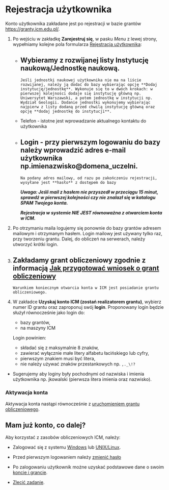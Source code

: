 # Rejestracja użytkownika

Konto użytkownika zakładane jest po rejestracji w bazie grantów
<https://granty.icm.edu.pl/>.

1.  Po wejściu w zakładkę **Zarejestruj się**, w pasku *Menu* z lewej
    strony, wypełniamy kolejne pola formularza [Rejestracja
    użytkownika](./images/Rejestracja_uzytkownika_v1.jpg):
      - Wybieramy z rozwijanej listy Instytucję naukową/Jednostkę
        naukową.
          -
            Jeśli jednostki naukowej użytkownika nie ma na liście
            rozwijanej, należy ją dodać do bazy wybierając opcję **Dodaj
            instytucję/jednostkę**. Wykonuje się to w dwóch krokach: w
            pierwszej kolejności dodaje się instytucję główną np.
            Uniwersytet Warszawski, a potem jednostkę w instytucji np.
            Wydział Geologii. Dodanie jednostki wykonujemy wybierając
            najpierw z listy dodaną przed chwilą instytucję główną oraz
            opcję **dodaj jednostkę do instytucji**.
      - Telefon - istotne jest wprowadzanie aktualnego kontaktu do
        użytkownika
      - Login - przy pierwszym logowaniu do bazy należy wprowadzić adres
        e-mail użytkownika np.imienazwisko@domena_uczelni.
          -
            Na podany adres mailowy, od razu po zakończeniu rejestracji,
            wysyłane jest **hasło** z dostępem do bazy

	    ***Uwaga: Jeśli mail z hasłem nie przyszedł w przeciągu 15
            minut, sprawdź w pierwszej kolejności czy nie znalazł się w
            katalogu SPAM Twojego konta.***

	    ***Rejestracja w systemie NIE JEST równoważna z otwarciem konta w ICM.***

2.  Po otrzymaniu maila logujemy się ponownie do bazy grantów adresem mailowym i otrzymanym   hasłem. Login mailowy jest używany tylko raz, przy tworzeniu grantu. Dalej, do obliczeń na serwerach, należy utworzyć krótki login.
3.  Zakładamy grant obliczeniowy zgodnie z informacją [Jak przygotować
    wniosek o grant
    obliczeniowy](./jak_wystapic_o_grant_obliczeniowy.md#Jak_przygotowa.C4.87_wniosek_o_przyznanie_grantu_obliczeniowego)
      -
        Warunkiem koniecznym otwarcia konta w ICM jest posiadanie grantu
        obliczeniowego.
4.  W zakładce **Uzyskaj konto ICM (zostań realizatorem grantu)**,
    wybierz numer ID grantu oraz zaproponuj swój **login**.
    Proponowany login będzie służył równocześnie jako login do:
    - bazy grantów,
    - na maszyny ICM

    Login powinien:

	- składać się z maksymalnie 8 znaków,
	- zawierać wyłącznie małe litery alfabetu łacińskiego lub cyfry,
	- pierwszym znakiem musi być litera,
	- nie należy używać znaków przestankowych np. `,._\!?`
  - Sugerujemy aby loginy były pochodnymi od nazwiska i imienia
    użytkownika np. jkowalski (pierwsza litera imienia oraz nazwisko).

### Aktywacja konta

Aktywacja konta nastąpi równocześnie z [uruchomieniem grantu obliczeniowego](./jak_wystapic_o_grant_obliczeniowy.md#Uruchomienie_grantu "wikilink").

## Mam już konto, co dalej?

Aby korzystać z zasobów obliczeniowych ICM, należy:

- Zalogować się z systemu [Windows](../Tutorials/Logowanie/ssh_windows.md) lub [UNIX/Linux](../Tutorials/Logowanie/ssh.md). 

- Przed pierwszym logowaniem należy [zmienić hasło](../Tutorials/Logowanie/nazwa_konta_i_haslo.md)

- Po zalogowaniu użytkownik możne uzyskać podstawowe dane o swoim [koncie i grancie](../Tutorials/HPC-intro/status_grantu_i_konta.md).

- [Zlecić zadanie](../Tutorials/HPC-intro/slurm_intro.md).
